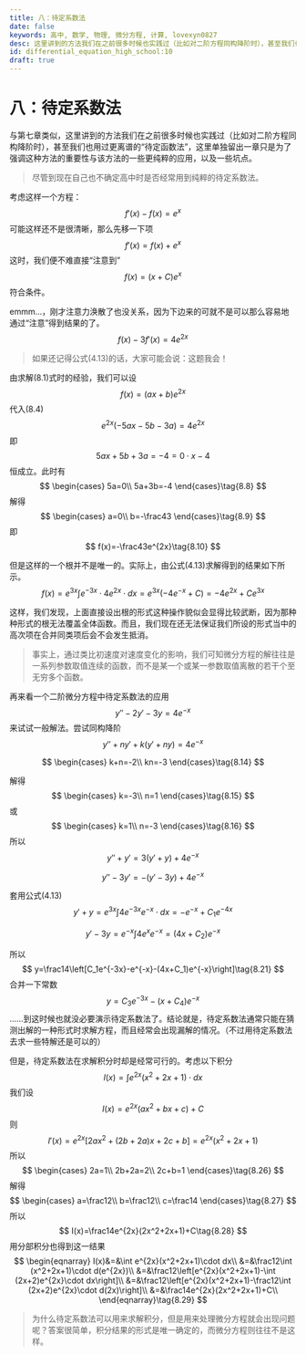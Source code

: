 ```yaml
---
title: 八：待定系数法
date: false
keywords: 高中, 数学, 物理, 微分方程, 计算, lovexyn0827
desc: 这里讲到的方法我们在之前很多时候也实践过（比如对二阶方程同构降阶时），甚至我们也用过更离谱的“待定函数法”，这里单独留出一章只是为了强调这种方法的重要性与该方法的一些更纯粹的应用，以及一些坑点。
id: differential_equation_high_school:10
draft: true
---
```


# 八：待定系数法

与第七章类似，这里讲到的方法我们在之前很多时候也实践过（比如对二阶方程同构降阶时），甚至我们也用过更离谱的“待定函数法”，这里单独留出一章只是为了强调这种方法的重要性与该方法的一些更纯粹的应用，以及一些坑点。

> 尽管到现在自己也不确定高中时是否经常用到纯粹的待定系数法。

考虑这样一个方程：
$$
f'(x)-f(x)=e^x\tag{8.1}
$$
可能这样还不是很清晰，那么先移一下项
$$
f'(x)=f(x)+e^x\tag{8.2}
$$
这时，我们便不难直接“注意到”
$$
f(x)=(x+C)e^x\tag{8.3}
$$
符合条件。

emmm...，刚才注意力涣散了也没关系，因为下边来的可就不是可以那么容易地通过“注意”得到结果的了。
$$
f(x)-3f'(x)=4e^{2x}\tag{8.4}
$$

> 如果还记得公式(4.13)的话，大家可能会说：这题我会！

由求解(8.1)式时的经验，我们可以设
$$
f(x)=(ax+b)e^{2x}\tag{8.5}
$$
代入(8.4)
$$
e^{2x}(-5ax-5b-3a)=4e^{2x}\tag{8.6}
$$
即
$$
5ax+5b+3a=-4=0\cdot x-4\tag{8.7}
$$
恒成立。此时有
$$
\begin{cases}
5a=0\\
5a+3b=-4
\end{cases}\tag{8.8}
$$
解得
$$
\begin{cases}
a=0\\
b=-\frac43
\end{cases}\tag{8.9}
$$
即
$$
f(x)=-\frac43e^{2x}\tag{8.10}
$$

但是这样的一个根并不是唯一的。实际上，由公式(4.13)求解得到的结果如下所示。
$$
f(x)=e^{3x}\int e^{-3x}\cdot4e^{2x}\cdot dx=e^{3x}(-4e^{-x}+C)=-4e^{2x}+Ce^{3x}\tag{8.11}
$$

这样，我们发现，上面直接设出根的形式这种操作貌似会显得比较武断，因为那种种形式的根无法覆盖全体函数。而且，我们现在还无法保证我们所设的形式当中的高次项在合并同类项后会不会发生抵消。

> 事实上，通过类比初速度对速度变化的影响，我们可知微分方程的解往往是一系列参数取值连续的函数，而不是某一个或某一参数取值离散的若干个至无穷多个函数。

再来看一个二阶微分方程中待定系数法的应用
$$
y''-2y'-3y=4e^{-x}\tag{8.12}
$$
来试试一般解法。尝试同构降阶
$$
y''+ny'+k(y'+ny)=4e^{-x}\tag{8.13}
$$

$$
\begin{cases}
k+n=-2\\
kn=-3
\end{cases}\tag{8.14}
$$

解得
$$
\begin{cases}
k=-3\\
n=1
\end{cases}\tag{8.15}
$$
或
$$
\begin{cases}
k=1\\
n=-3
\end{cases}\tag{8.16}
$$
所以
$$
y''+y'=3(y'+y)+4e^{-x}\tag{8.17}
$$

$$
y''-3y'=-(y'-3y)+4e^{-x}\tag{8.18}
$$

套用公式(4.13)
$$
y'+y=e^{3x}\int 4e^{-3x}e^{-x}\cdot dx=-e^{-x}+C_1e^{-4x}\tag{8.19}
$$

$$
y'-3y=e^{-x}\int 4e^{x}e^{-x}=(4x+C_2)e^{-x}\tag{8.20}
$$

所以
$$
y=\frac14\left[C_1e^{-3x}-e^{-x}-(4x+C_1)e^{-x}\right]\tag{8.21}
$$
合并一下常数
$$
y=C_3e^{-3x}-(x+C_4)e^{-x}\tag{8.22}
$$
……到这时候也就没必要演示待定系数法了。结论就是，待定系数法通常只能在猜测出解的一种形式时求解方程，而且经常会出现漏解的情况。（不过用待定系数法去求一些特解还是可以的）

但是，待定系数法在求解积分时却是经常可行的。考虑以下积分
$$
I(x)=\int e^{2x}(x^2+2x+1)\cdot dx\tag{8.23}
$$
我们设
$$
I(x)=e^{2x}(ax^2+bx+c)+C\tag{8.24}
$$
则
$$
I'(x)=e^{2x}[2ax^2+(2b+2a)x+2c+b]=e^{2x}(x^2+2x+1)\tag{8.25}
$$
所以
$$
\begin{cases}
2a=1\\
2b+2a=2\\
2c+b=1
\end{cases}\tag{8.26}
$$
解得
$$
\begin{cases}
a=\frac12\\
b=\frac12\\
c=\frac14
\end{cases}\tag{8.27}
$$
所以
$$
I(x)=\frac14e^{2x}(2x^2+2x+1)+C\tag{8.28}
$$
用分部积分也得到这一结果
$$
\begin{eqnarray}
I(x)&=&\int e^{2x}(x^2+2x+1)\cdot dx\\
&=&\frac12\int (x^2+2x+1)\cdot d(e^{2x})\\
&=&\frac12\left[e^{2x}(x^2+2x+1)-\int (2x+2)e^{2x}\cdot dx\right]\\
&=&\frac12\left[e^{2x}(x^2+2x+1)-\frac12\int (2x+2)e^{2x}\cdot d(2x)\right]\\
&=&\frac14e^{2x}(2x^2+2x+1)+C\\
\end{eqnarray}\tag{8.29}
$$

> 为什么待定系数法可以用来求解积分，但是用来处理微分方程就会出现问题呢？答案很简单，积分结果的形式是唯一确定的，而微分方程则往往不是这样。
